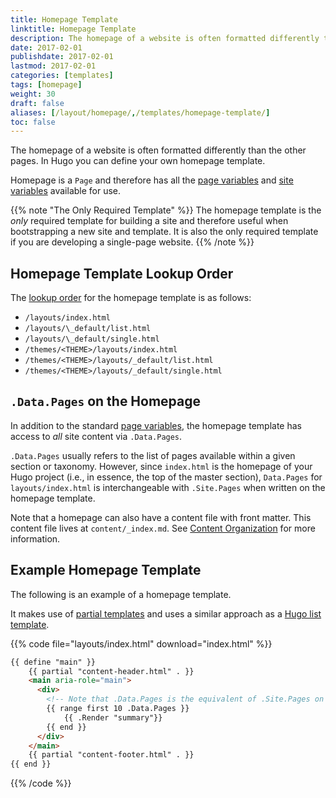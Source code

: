```yaml
---
title: Homepage Template
linktitle: Homepage Template
description: The homepage of a website is often formatted differently than the other pages. For this reason, Hugo makes it easy for you to define your new site's homepage as a unique template.
date: 2017-02-01
publishdate: 2017-02-01
lastmod: 2017-02-01
categories: [templates]
tags: [homepage]
weight: 30
draft: false
aliases: [/layout/homepage/,/templates/homepage-template/]
toc: false
---
```


The homepage of a website is often formatted differently than the other pages. In Hugo you can define your own homepage template.

Homepage is a `Page` and therefore has all the [page variables][pagevars] and [site variables][sitevars] available for use.

{{% note "The Only Required Template" %}}
The homepage template is the *only* required template for building a site and therefore useful when bootstrapping a new site and template. It is also the only required template if you are developing a single-page website.
{{% /note %}}

## Homepage Template Lookup Order

The [lookup order][lookup] for the homepage template is as follows:

* `/layouts/index.html`
* `/layouts/\_default/list.html`
* `/layouts/\_default/single.html`
* `/themes/<THEME>/layouts/index.html`
* `/themes/<THEME>/layouts/_default/list.html`
* `/themes/<THEME>/layouts/_default/single.html`

## `.Data.Pages` on the Homepage

In addition to the standard [page variables][pagevars], the homepage template has access to *all* site content via `.Data.Pages`.

`.Data.Pages` usually refers to the list of pages available within a given section or taxonomy. However, since `index.html` is the homepage of your Hugo project (i.e., in essence, the top of the master section), `Data.Pages` for `layouts/index.html` is interchangeable with `.Site.Pages` when written on the homepage template.

Note that a homepage can also have a content file with front matter. This content file lives at `content/_index.md`. See [Content Organization][contentorg] for more information.

## Example Homepage Template

The following is an example of a homepage template.

It makes use of [partial templates][partials] and uses a similar approach as a [Hugo list template][lists].

{{% code file="layouts/index.html" download="index.html" %}}
```html
{{ define "main" }}
    {{ partial "content-header.html" . }}
    <main aria-role="main">
      <div>
        <!-- Note that .Data.Pages is the equivalent of .Site.Pages on the homepage template. -->
        {{ range first 10 .Data.Pages }}
            {{ .Render "summary"}}
        {{ end }}
      </div>
    </main>
    {{ partial "content-footer.html" . }}
{{ end }}
```
{{% /code %}}

[contentorg]: /content-management/organization/
[lists]: /templates/lists/
[lookup]: /templates/lookup-order/
[pagevars]: /variables/page-variables/
[partials]: /templates/partials/
[sitevars]: /variables/site-variables/